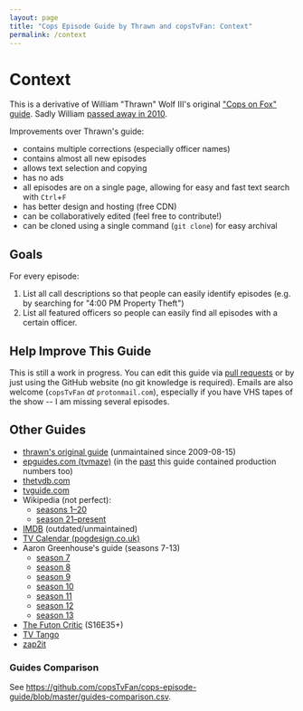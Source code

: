 ```yaml
---
layout: page
title: "Cops Episode Guide by Thrawn and copsTvFan: Context"
permalink: /context
---
```


# Context

This is a derivative of William "Thrawn" Wolf III's original ["Cops on Fox"
guide](https://copstvfan.github.io/geocities-copsonfox-archive/). Sadly William
[passed away in
2010](https://www.damianofuneralhome.com/obituary/William-WolfIII-1).

Improvements over Thrawn's guide:

- contains multiple corrections (especially officer names)
- contains almost all new episodes
- allows text selection and copying
- has no ads
- all episodes are on a single page, allowing for easy and fast text search
  with `Ctrl`+`F`
- has better design and hosting (free CDN)
- can be collaboratively edited (feel free to contribute!)
- can be cloned using a single command (`git clone`) for easy archival

## Goals

For every episode:

1. List all call descriptions so that people can easily identify episodes (e.g.
   by searching for "4:00 PM Property Theft")
2. List all featured officers so people can easily find all episodes with a
   certain officer.

## Help Improve This Guide

This is still a work in progress. You can edit this guide via [pull
requests](https://github.com/copsTvFan/cops-episode-guide/pulls) or by just
using the GitHub website (no git knowledge is required). Emails are also
welcome (`copsTvFan` *at* `protonmail.com`), especially if you have VHS tapes
of the show -- I am missing several episodes.

## Other Guides

- [thrawn's original guide](https://copstvfan.github.io/geocities-copsonfox-archive/) (unmaintained since 2009-08-15)
- [epguides.com (tvmaze)](https://epguides.com/cops/) (in the [past](https://web.archive.org/web/20151230230345/http://epguides.com:80/Cops/) this guide contained production numbers too)
- [thetvdb.com](https://thetvdb.com/series/cops/allseasons/official)
- [tvguide.com](https://www.tvguide.com/tvshows/cops/episodes-season-1/1000242631/)
- Wikipedia (not perfect):
    - [seasons 1–20](<https://en.wikipedia.org/wiki/List_of_Cops_episodes_(seasons_1%E2%80%9320)>)
    - [season 21–present](<https://en.wikipedia.org/wiki/List_of_Cops_episodes_(season_21%E2%80%93present)>)
- [IMDB](https://www.imdb.com/title/tt0096563/episodes) (outdated/unmaintained)
- [TV Calendar (pogdesign.co.uk)](https://www.pogdesign.co.uk/cat/Cops-summary)
- Aaron Greenhouse's guide (seasons 7-13)
    - [season 7](https://www.cs.cmu.edu/~aarong/from-andrew/fox/titles/cops07.html)
    - [season 8](https://www.cs.cmu.edu/~aarong/from-andrew/fox/titles/cops08.html)
    - [season 9](https://www.cs.cmu.edu/~aarong/from-andrew/fox/titles/cops09.html)
    - [season 10](https://www.cs.cmu.edu/~aarong/from-andrew/fox/titles/cops10.html)
    - [season 11](https://www.cs.cmu.edu/~aarong/from-andrew/fox/titles/cops11.html)
    - [season 12](https://www.cs.cmu.edu/~aarong/from-andrew/fox/titles/cops12.html)
    - [season 13](https://www.cs.cmu.edu/~aarong/from-andrew/fox/titles/cops13.html)
- [The Futon Critic](http://www.thefutoncritic.com/showatch/cops/listings/) (S16E35+)
- [TV Tango](http://www.tvtango.com/series/cops/episodes)
- [zap2it](https://tvschedule.zap2it.com/overview.html?programSeriesId=SH00017070&tmsId=SH000170700000&from=TVGrid&aid=gapzap)

### Guides Comparison

See <https://github.com/copsTvFan/cops-episode-guide/blob/master/guides-comparison.csv>.
